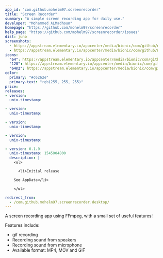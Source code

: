 ```yaml
---
app_id: "com.github.mohelm97.screenrecorder"
title: "Screen Recorder"
summary: "A simple screen recording app for daily use."
developer: "Mohammed ALMadhoun"
homepage: "https://github.com/mohelm97/screenrecorder"
help_page: "https://github.com/mohelm97/screenrecorder/issues"
dist: juno
screenshots:
  - https://appstream.elementary.io/appcenter/media/bionic/com/github/mohelm97.screenrecorder/4AFBD194E233DB6018B604A451AE6B1E/screenshots/image-1_orig.png
  - https://appstream.elementary.io/appcenter/media/bionic/com/github/mohelm97.screenrecorder/4AFBD194E233DB6018B604A451AE6B1E/screenshots/image-2_orig.png
icons:
  "64": https://appstream.elementary.io/appcenter/media/bionic/com/github/mohelm97.screenrecorder/4AFBD194E233DB6018B604A451AE6B1E/icons/64x64/com.github.mohelm97.screenrecorder_com.github.mohelm97.screenrecorder.png
  "128": https://appstream.elementary.io/appcenter/media/bionic/com/github/mohelm97.screenrecorder/4AFBD194E233DB6018B604A451AE6B1E/icons/128x128/com.github.mohelm97.screenrecorder_com.github.mohelm97.screenrecorder.png
  "64@2": https://appstream.elementary.io/appcenter/media/bionic/com/github/mohelm97.screenrecorder/4AFBD194E233DB6018B604A451AE6B1E/icons/64x64@2/com.github.mohelm97.screenrecorder_com.github.mohelm97.screenrecorder.png
color:
  primary: "#c6262e"
  primary-text: "rgb(255, 255, 255)"
price: 
releases:
- version: 
  unix-timestamp: 

- version: 
  unix-timestamp: 

- version: 
  unix-timestamp: 

- version: 
  unix-timestamp: 

- version: 0.1.0
  unix-timestamp: 1545004800
  description: |-
    <ul>

      <li>Initial release

    See AppData</li>

    </ul>

redirect_from:
  - /com.github.mohelm97.screenrecorder.desktop/
---
```

<p>A screen recording app using FFmpeg, with a small set of useful features!</p>
<p>Features include:</p>
<ul>
  <li>gif recording</li>
  <li>Recording sound from speakers</li>
  <li>Recording sound from microphone</li>
  <li>Available format: MP4, MOV and GIF</li>
</ul>
